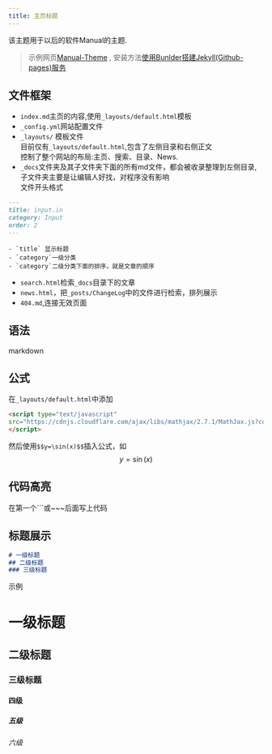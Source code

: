 ```yaml
---
title: 主页标题
---
```


该主题用于以后的软件Manual的主题.
> 示例网页[Manual-Theme](https://cndaqiang.github.io/Manual-Theme/) , 安装方法[使用Bunlder搭建Jekyll(Github-pages)服务](https://cndaqiang.github.io//2020/04/18/ruby/)

## 文件框架
- `index.md`主页的内容,使用`_layouts/default.html`模板
- `_config.yml`网站配置文件
- `_layouts/` 模板文件
<br> 目前仅有`_layouts/default.html`,包含了左侧目录和右侧正文
<br>控制了整个网站的布局:主页、搜索、目录、News.
- `_docs`文件夹及其子文件夹下面的所有md文件，都会被收录整理到左侧目录,子文件夹主要是让编辑人好找，对程序没有影响<br>
文件开头格式
```markdown
---
title: input.in
category: Input
order: 2
---
```

    - `title` 显示标题
    - `category`一级分类
    - `category`二级分类下面的排序，就是文章的顺序
- `search.html`检索`_docs`目录下的文章
- `news.html`，把`_posts/ChangeLog`中的文件进行检索，排列展示
- `404.md`,连接无效页面



## 语法
markdown
## 公式
在`_layouts/default.html`中添加
```html
<script type="text/javascript"
src="https://cdnjs.cloudflare.com/ajax/libs/mathjax/2.7.1/MathJax.js?config=TeX-AMS-MML_HTMLorMML">
</script>
```
然后使用`$$y=\sin(x)$$`插入公式，如$$y=\sin(x)$$

## 代码高亮
在第一个\`\`\`或\~\~\~后面写上代码

## 标题展示
```markdown
# 一级标题
## 二级标题
### 三级标题
```
示例
# 一级标题
## 二级标题
### 三级标题
#### 四级
##### 五级
###### 六级

<br><br><br><br>
